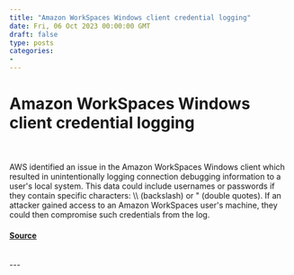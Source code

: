 ```yaml
---
title: "Amazon WorkSpaces Windows client credential logging"
date: Fri, 06 Oct 2023 00:00:00 GMT
draft: false
type: posts
categories: 
- 
---
```

# Amazon WorkSpaces Windows client credential logging

<br/>

<br/>
AWS identified an issue in the Amazon WorkSpaces Windows client which resulted in unintentionally logging connection debugging information to a user's local system. This data could include usernames or passwords if they contain specific characters: \\ (backslash) or " (double quotes). If an attacker gained access to an Amazon WorkSpaces user's machine, they could then compromise such credentials from the log.

#### [Source](https://www.cloudvulndb.org/aws-2023-010)

<br/>
---
